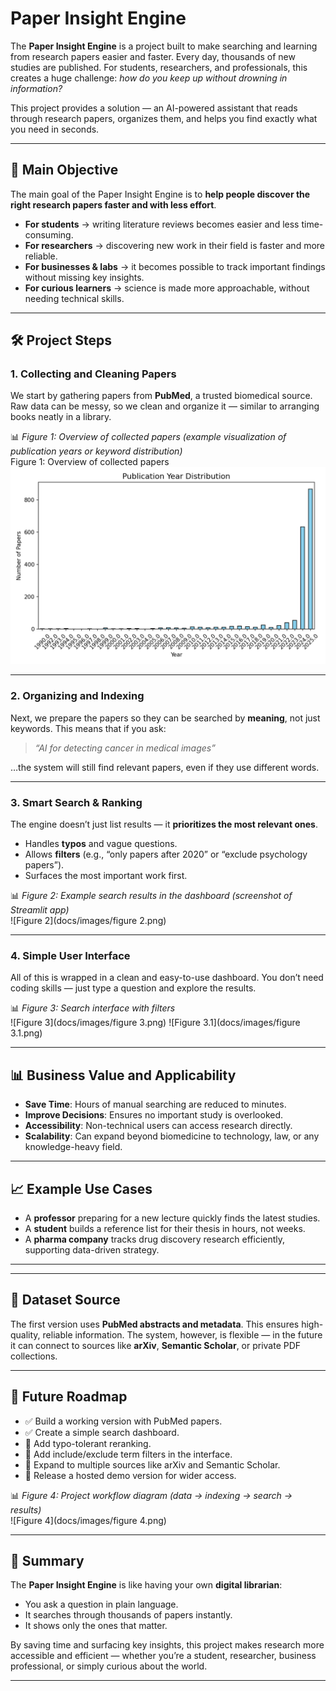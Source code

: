 # Paper Insight Engine  

The **Paper Insight Engine** is a project built to make searching and learning from research papers easier and faster. Every day, thousands of new studies are published. For students, researchers, and professionals, this creates a huge challenge: *how do you keep up without drowning in information?*  

This project provides a solution — an AI-powered assistant that reads through research papers, organizes them, and helps you find exactly what you need in seconds.  

---

## 🎯 Main Objective  

The main goal of the Paper Insight Engine is to **help people discover the right research papers faster and with less effort**.  

- **For students** → writing literature reviews becomes easier and less time-consuming.  
- **For researchers** → discovering new work in their field is faster and more reliable.  
- **For businesses & labs** → it becomes possible to track important findings without missing key insights.  
- **For curious learners** → science is made more approachable, without needing technical skills.  

---

## 🛠 Project Steps  

### 1. Collecting and Cleaning Papers  
We start by gathering papers from **PubMed**, a trusted biomedical source. Raw data can be messy, so we clean and organize it — similar to arranging books neatly in a library.  

📊 *Figure 1: Overview of collected papers (example visualization of publication years or keyword distribution)*  
 Figure 1: Overview of collected papers
![Overview of collected papers](docs/images/figure1_overview.png)
 

---

### 2. Organizing and Indexing  
Next, we prepare the papers so they can be searched by **meaning**, not just keywords. This means that if you ask:  

> *“AI for detecting cancer in medical images”*  

…the system will still find relevant papers, even if they use different words.  

---

### 3. Smart Search & Ranking  
The engine doesn’t just list results — it **prioritizes the most relevant ones**.  
- Handles **typos** and vague questions.  
- Allows **filters** (e.g., “only papers after 2020” or “exclude psychology papers”).  
- Surfaces the most important work first.  

📊 *Figure 2: Example search results in the dashboard (screenshot of Streamlit app)*  
![Figure 2](docs/images/figure 2.png) 

---

### 4. Simple User Interface  
All of this is wrapped in a clean and easy-to-use dashboard. You don’t need coding skills — just type a question and explore the results.  

📊 *Figure 3: Search interface with filters*  
![Figure 3](docs/images/figure 3.png)
![Figure 3.1](docs/images/figure 3.1.png)

---

## 📊 Business Value and Applicability  

- **Save Time**: Hours of manual searching are reduced to minutes.  
- **Improve Decisions**: Ensures no important study is overlooked.  
- **Accessibility**: Non-technical users can access research directly.  
- **Scalability**: Can expand beyond biomedicine to technology, law, or any knowledge-heavy field.  

---

## 📈 Example Use Cases  

- A **professor** preparing for a new lecture quickly finds the latest studies.  
- A **student** builds a reference list for their thesis in hours, not weeks.  
- A **pharma company** tracks drug discovery research efficiently, supporting data-driven strategy.  

---

---

## 📑 Dataset Source  

The first version uses **PubMed abstracts and metadata**. This ensures high-quality, reliable information. The system, however, is flexible — in the future it can connect to sources like **arXiv**, **Semantic Scholar**, or private PDF collections.  

---

## 🔮 Future Roadmap  

- ✅ Build a working version with PubMed papers.  
- ✅ Create a simple search dashboard.  
- 🔲 Add typo-tolerant reranking.  
- 🔲 Add include/exclude term filters in the interface.  
- 🔲 Expand to multiple sources like arXiv and Semantic Scholar.  
- 🔲 Release a hosted demo version for wider access.  

📊 *Figure 4: Project workflow diagram (data → indexing → search → results)*  
![Figure 4](docs/images/figure 4.png)  

---

## 📜 Summary  

The **Paper Insight Engine** is like having your own **digital librarian**:  
- You ask a question in plain language.  
- It searches through thousands of papers instantly.  
- It shows only the ones that matter.  

By saving time and surfacing key insights, this project makes research more accessible and efficient — whether you’re a student, researcher, business professional, or simply curious about the world.  

---


